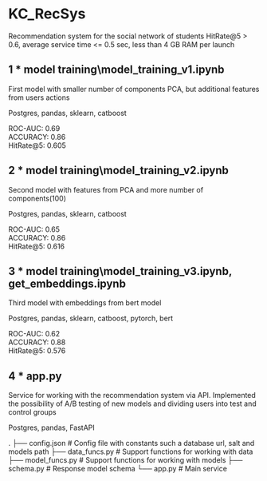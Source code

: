 # KC_RecSys
Recommendation system for the social network of students
HitRate@5 > 0.6, average service time <= 0.5 sec, less than 4 GB RAM per launch

## 1 * model training\model_training_v1.ipynb

First model with smaller number of components PCA, but additional features from users actions

Postgres, pandas, sklearn, catboost

ROC-AUC: 0.69\
ACCURACY: 0.86\
HitRate@5: 0.605

## 2 * model training\model_training_v2.ipynb

Second model with features from PCA and more number of components(100)

Postgres, pandas, sklearn, catboost

ROC-AUC: 0.65\
ACCURACY: 0.86\
HitRate@5: 0.616

## 3 * model training\model_training_v3.ipynb, get_embeddings.ipynb

Third model with embeddings from bert model

Postgres, pandas, sklearn, catboost, pytorch, bert

ROC-AUC: 0.62\
ACCURACY: 0.88\
HitRate@5: 0.576

## 4 * app.py

Service for working with the recommendation system via API. Implemented the possibility of A/B testing of new models and dividing users into test and control groups

Postgres, pandas, FastAPI

.
├── config.json             # Config file with constants such a database url, salt and models path
├── data_funcs.py           # Support functions for working with data
├── model_funcs.py          # Support functions for working with models
├── schema.py               # Response model schema
└── app.py                  # Main service
